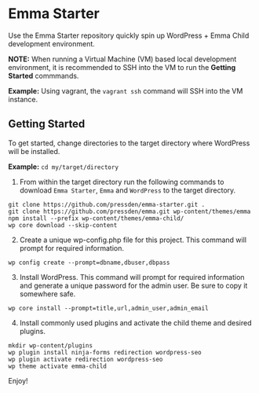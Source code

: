 Emma Starter
===

Use the Emma Starter repository quickly spin up WordPress + Emma Child development environment.

**NOTE:** When running a Virtual Machine (VM) based local development environment, it is
recommended to SSH into the VM to run the **Getting Started** commmands.

**Example:** Using vagrant, the `vagrant ssh` command will SSH into the VM instance.

Getting Started
---------------

To get started, change directories to the target directory where WordPress will be installed.

**Example:** `cd my/target/directory`

1. From within the target directory run the following commands to download `Emma Starter`,
`Emma` and `WordPress` to the target directory.

```
git clone https://github.com/pressden/emma-starter.git .
git clone https://github.com/pressden/emma.git wp-content/themes/emma
npm install --prefix wp-content/themes/emma-child/
wp core download --skip-content

```

2. Create a unique wp-config.php file for this project. This command will prompt for required
information.

```
wp config create --prompt=dbname,dbuser,dbpass

```

3. Install WordPress. This command will prompt for required information and generate a unique
password for the admin user. Be sure to copy it somewhere safe.

```
wp core install --prompt=title,url,admin_user,admin_email

```

4. Install commonly used plugins and activate the child theme and desired plugins.

```
mkdir wp-content/plugins
wp plugin install ninja-forms redirection wordpress-seo
wp plugin activate redirection wordpress-seo
wp theme activate emma-child

```

Enjoy!

